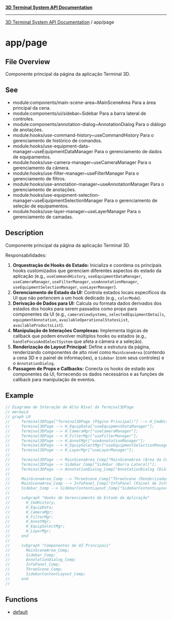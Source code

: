 [**3D Terminal System API Documentation**](../../README.md)

***

[3D Terminal System API Documentation](../../README.md) / app/page

# app/page

## File Overview

Componente principal da página da aplicação Terminal 3D.

## See

 - module:components/main-scene-area~MainSceneArea Para a área principal da cena.
 - module:components/ui/sidebar~Sidebar Para a barra lateral de controles.
 - module:components/annotation-dialog~AnnotationDialog Para o diálogo de anotações.
 - module:hooks/use-command-history~useCommandHistory Para o gerenciamento de histórico de comandos.
 - module:hooks/use-equipment-data-manager~useEquipmentDataManager Para o gerenciamento de dados de equipamentos.
 - module:hooks/use-camera-manager~useCameraManager Para o gerenciamento da câmera.
 - module:hooks/use-filter-manager~useFilterManager Para o gerenciamento de filtros.
 - module:hooks/use-annotation-manager~useAnnotationManager Para o gerenciamento de anotações.
 - module:hooks/use-equipment-selection-manager~useEquipmentSelectionManager Para o gerenciamento de seleção de equipamentos.
 - module:hooks/use-layer-manager~useLayerManager Para o gerenciamento de camadas.

## Description

Componente principal da página da aplicação Terminal 3D.

Responsabilidades:
1.  **Orquestração de Hooks de Estado:** Inicializa e coordena os principais hooks customizados
    que gerenciam diferentes aspectos do estado da aplicação (e.g., `useCommandHistory`,
    `useEquipmentDataManager`, `useCameraManager`, `useFilterManager`, `useAnnotationManager`,
    `useEquipmentSelectionManager`, `useLayerManager`).
2.  **Gerenciamento de Estado da UI:** Controla estados locais específicos da UI que não pertencem
    a um hook dedicado (e.g., `colorMode`).
3.  **Derivação de Dados para UI:** Calcula ou formata dados derivados dos estados dos hooks para
    serem passados como props para componentes da UI (e.g., `cameraViewSystems`,
    `selectedEquipmentDetails`, `equipmentAnnotation`, `availableOperationalStatesList`,
    `availableProductsList`).
4.  **Manipulação de Interações Complexas:** Implementa lógicas de callback que podem envolver
    múltiplos hooks ou estados (e.g., `handleFocusAndSelectSystem` que afeta a câmera e a seleção).
5.  **Renderização do Layout Principal:** Define a estrutura da página, renderizando componentes
    de alto nível como `MainSceneArea` (contendo a cena 3D e o painel de informações),
    a `Sidebar` (com seus controles) e o `AnnotationDialog`.
6.  **Passagem de Props e Callbacks:** Conecta os hooks de estado aos componentes da UI,
    fornecendo os dados necessários e as funções de callback para manipulação de eventos.

## Example

```ts
// Diagrama de Interação de Alto Nível da Terminal3DPage
// mermaid
// graph LR
//     Terminal3DPage["Terminal3DPage (Página Principal)"] --> H_CmdHistory["useCommandHistory"];
//     Terminal3DPage --> H_EquipData["useEquipmentDataManager"];
//     Terminal3DPage --> H_CameraMgr["useCameraManager"];
//     Terminal3DPage --> H_FilterMgr["useFilterManager"];
//     Terminal3DPage --> H_AnnotMgr["useAnnotationManager"];
//     Terminal3DPage --> H_EquipSelectMgr["useEquipmentSelectionManager"];
//     Terminal3DPage --> H_LayerMgr["useLayerManager"];
//
//     Terminal3DPage --> MainSceneArea_Comp["MainSceneArea (Área da Cena)"];
//     Terminal3DPage --> Sidebar_Comp["Sidebar (Barra Lateral)"];
//     Terminal3DPage --> AnnotationDialog_Comp["AnnotationDialog (Diálogo de Anotação)"];
//
//     MainSceneArea_Comp --> ThreeScene_Comp["ThreeScene (Renderizador 3D)"];
//     MainSceneArea_Comp --> InfoPanel_Comp["InfoPanel (Painel de Informações)"];
//     Sidebar_Comp --> SidebarContentLayout_Comp["SidebarContentLayout (Conteúdo da Sidebar)"];
//
//     subgraph "Hooks de Gerenciamento de Estado da Aplicação"
//       H_CmdHistory;
//       H_EquipData;
//       H_CameraMgr;
//       H_FilterMgr;
//       H_AnnotMgr;
//       H_EquipSelectMgr;
//       H_LayerMgr;
//     end
//
//     subgraph "Componentes de UI Principais"
//       MainSceneArea_Comp;
//       Sidebar_Comp;
//       AnnotationDialog_Comp;
//       InfoPanel_Comp;
//       ThreeScene_Comp;
//       SidebarContentLayout_Comp;
//     end
//
```

## Functions

- [default](functions/default.md)
